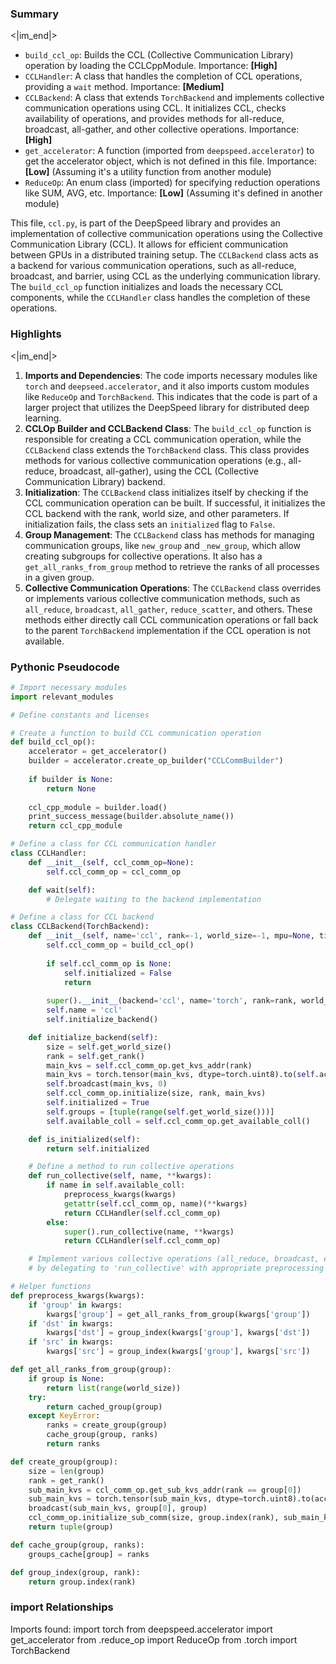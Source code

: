 

### Summary

<|im_end|>

* `build_ccl_op`: Builds the CCL (Collective Communication Library) operation by loading the CCLCppModule. Importance: **[High]**
* `CCLHandler`: A class that handles the completion of CCL operations, providing a `wait` method. Importance: **[Medium]**
* `CCLBackend`: A class that extends `TorchBackend` and implements collective communication operations using CCL. It initializes CCL, checks availability of operations, and provides methods for all-reduce, broadcast, all-gather, and other collective operations. Importance: **[High]**
* `get_accelerator`: A function (imported from `deepspeed.accelerator`) to get the accelerator object, which is not defined in this file. Importance: **[Low]** (Assuming it's a utility function from another module)
* `ReduceOp`: An enum class (imported) for specifying reduction operations like SUM, AVG, etc. Importance: **[Low]** (Assuming it's defined in another module) 

This file, `ccl.py`, is part of the DeepSpeed library and provides an implementation of collective communication operations using the Collective Communication Library (CCL). It allows for efficient communication between GPUs in a distributed training setup. The `CCLBackend` class acts as a backend for various communication operations, such as all-reduce, broadcast, and barrier, using CCL as the underlying communication library. The `build_ccl_op` function initializes and loads the necessary CCL components, while the `CCLHandler` class handles the completion of these operations.

### Highlights

<|im_end|>

1. **Imports and Dependencies**: The code imports necessary modules like `torch` and `deepseed.accelerator`, and it also imports custom modules like `ReduceOp` and `TorchBackend`. This indicates that the code is part of a larger project that utilizes the DeepSpeed library for distributed deep learning.
2. **CCLOp Builder and CCLBackend Class**: The `build_ccl_op` function is responsible for creating a CCL communication operation, while the `CCLBackend` class extends the `TorchBackend` class. This class provides methods for various collective communication operations (e.g., all-reduce, broadcast, all-gather), using the CCL (Collective Communication Library) backend.
3. **Initialization**: The `CCLBackend` class initializes itself by checking if the CCL communication operation can be built. If successful, it initializes the CCL backend with the rank, world size, and other parameters. If initialization fails, the class sets an `initialized` flag to `False`.
4. **Group Management**: The `CCLBackend` class has methods for managing communication groups, like `new_group` and `_new_group`, which allow creating subgroups for collective operations. It also has a `get_all_ranks_from_group` method to retrieve the ranks of all processes in a given group.
5. **Collective Communication Operations**: The `CCLBackend` class overrides or implements various collective communication methods, such as `all_reduce`, `broadcast`, `all_gather`, `reduce_scatter`, and others. These methods either directly call CCL communication operations or fall back to the parent `TorchBackend` implementation if the CCL operation is not available.

### Pythonic Pseudocode

```python
# Import necessary modules
import relevant_modules

# Define constants and licenses

# Create a function to build CCL communication operation
def build_ccl_op():
    accelerator = get_accelerator()
    builder = accelerator.create_op_builder("CCLCommBuilder")
    
    if builder is None:
        return None
    
    ccl_cpp_module = builder.load()
    print_success_message(builder.absolute_name())
    return ccl_cpp_module

# Define a class for CCL communication handler
class CCLHandler:
    def __init__(self, ccl_comm_op=None):
        self.ccl_comm_op = ccl_comm_op

    def wait(self):
        # Delegate waiting to the backend implementation

# Define a class for CCL backend
class CCLBackend(TorchBackend):
    def __init__(self, name='ccl', rank=-1, world_size=-1, mpu=None, timeout=None, init_method=None):
        self.ccl_comm_op = build_ccl_op()
        
        if self.ccl_comm_op is None:
            self.initialized = False
            return
        
        super().__init__(backend='ccl', name='torch', rank=rank, world_size=world_size, timeout=timeout, init_method=init_method)
        self.name = 'ccl'
        self.initialize_backend()

    def initialize_backend(self):
        size = self.get_world_size()
        rank = self.get_rank()
        main_kvs = self.ccl_comm_op.get_kvs_addr(rank)
        main_kvs = torch.tensor(main_kvs, dtype=torch.uint8).to(self.accelerator.current_device())
        self.broadcast(main_kvs, 0)
        self.ccl_comm_op.initialize(size, rank, main_kvs)
        self.initialized = True
        self.groups = [tuple(range(self.get_world_size()))]
        self.available_coll = self.ccl_comm_op.get_available_coll()

    def is_initialized(self):
        return self.initialized

    # Define a method to run collective operations
    def run_collective(self, name, **kwargs):
        if name in self.available_coll:
            preprocess_kwargs(kwargs)
            getattr(self.ccl_comm_op, name)(**kwargs)
            return CCLHandler(self.ccl_comm_op)
        else:
            super().run_collective(name, **kwargs)
            return CCLHandler(self.ccl_comm_op)

    # Implement various collective operations (all_reduce, broadcast, etc.)
    # by delegating to 'run_collective' with appropriate preprocessing

# Helper functions
def preprocess_kwargs(kwargs):
    if 'group' in kwargs:
        kwargs['group'] = get_all_ranks_from_group(kwargs['group'])
    if 'dst' in kwargs:
        kwargs['dst'] = group_index(kwargs['group'], kwargs['dst'])
    if 'src' in kwargs:
        kwargs['src'] = group_index(kwargs['group'], kwargs['src'])

def get_all_ranks_from_group(group):
    if group is None:
        return list(range(world_size))
    try:
        return cached_group(group)
    except KeyError:
        ranks = create_group(group)
        cache_group(group, ranks)
        return ranks

def create_group(group):
    size = len(group)
    rank = get_rank()
    sub_main_kvs = ccl_comm_op.get_sub_kvs_addr(rank == group[0])
    sub_main_kvs = torch.tensor(sub_main_kvs, dtype=torch.uint8).to(accelerator.current_device())
    broadcast(sub_main_kvs, group[0], group)
    ccl_comm_op.initialize_sub_comm(size, group.index(rank), sub_main_kvs, group)
    return tuple(group)

def cache_group(group, ranks):
    groups_cache[group] = ranks

def group_index(group, rank):
    return group.index(rank)
```


### import Relationships

Imports found:
import torch
from deepspeed.accelerator import get_accelerator
from .reduce_op import ReduceOp
from .torch import TorchBackend
